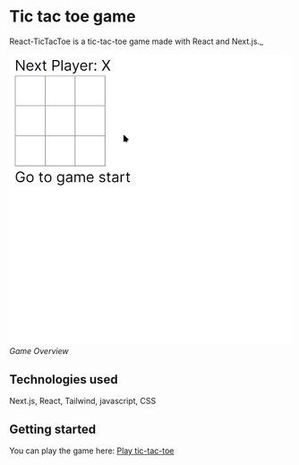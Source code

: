 # Tic tac toe game
React-TicTacToe is a tic-tac-toe game made with React and Next.js._

![Tic Tac Toe Game](Tic_Tac_Toe-showcase.gif)
_Game Overview_

## Technologies used
Next.js, React, Tailwind, javascript, CSS

## Getting started
You can play the game here: [Play tic-tac-toe](https://react-tic-tac-toe-l192.vercel.app/)

